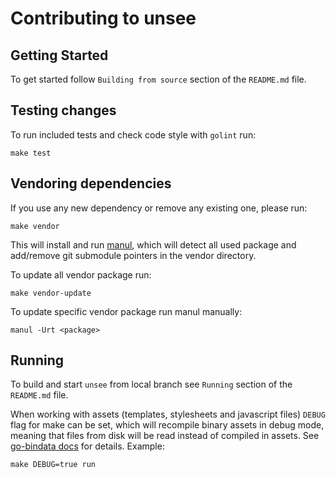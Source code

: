 # Contributing to unsee

## Getting Started

To get started follow `Building from source` section of the `README.md` file.

## Testing changes

To run included tests and check code style with `golint` run:

    make test

## Vendoring dependencies

If you use any new dependency or remove any existing one, please run:

    make vendor

This will install and run [manul](https://github.com/kovetskiy/manul), which
will detect all used package and add/remove git submodule pointers in the
vendor directory.

To update all vendor package run:

    make vendor-update

To update specific vendor package run manul manually:

    manul -Urt <package>

## Running

To build and start `unsee` from local branch see `Running` section of the
`README.md` file.

When working with assets (templates, stylesheets and javascript files) `DEBUG`
flag for make can be set, which will recompile binary assets in debug mode,
meaning that files from disk will be read instead of compiled in assets.
See [go-bindata docs](https://github.com/jteeuwen/go-bindata#debug-vs-release-builds)
for details. Example:

    make DEBUG=true run
